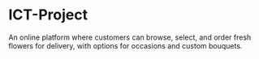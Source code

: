 # ICT-Project
An online platform where customers can browse, select, and order fresh flowers for delivery, with options for occasions and custom bouquets.
